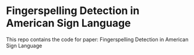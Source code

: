 # Fingerspelling Detection in American Sign Language 
This repo contains the code for paper: Fingerspelling Detection in American Sign Language
